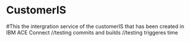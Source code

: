 # CustomerIS
#This the intergration service of the customerIS that has been created in IBM ACE Connect
//testing commits and builds
//testing triggeres time 
